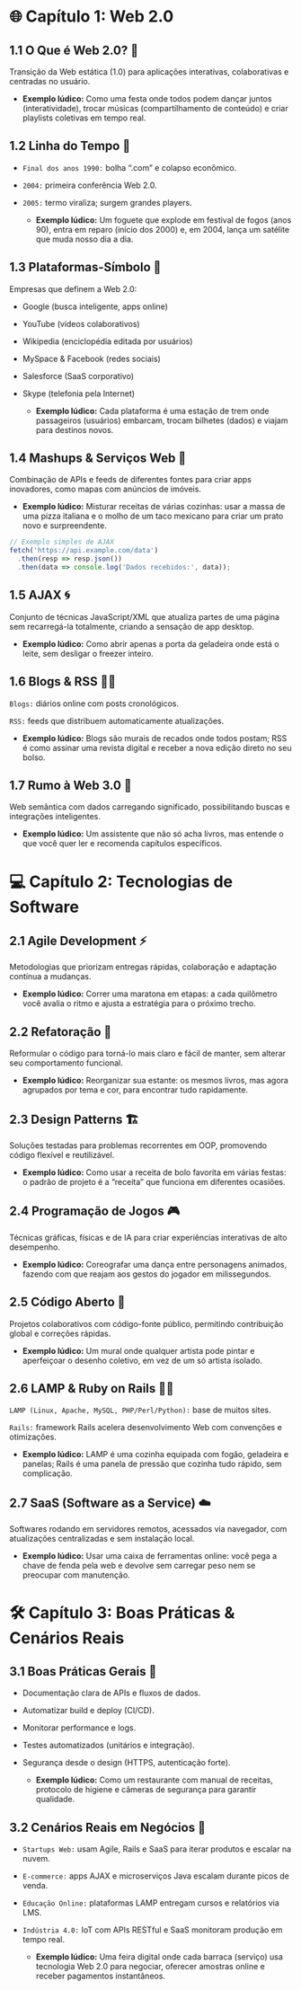 # 🌐 Capítulo 1: Web 2.0

## 1.1 O Que é Web 2.0? 🚀
Transição da Web estática (1.0) para aplicações interativas, colaborativas e centradas no usuário.


  - **Exemplo lúdico:** Como uma festa onde todos podem dançar juntos (interatividade), trocar músicas (compartilhamento de conteúdo) e criar playlists coletivas em tempo real.


## 1.2 Linha do Tempo 📅 
- `Final dos anos 1990:` bolha “.com” e colapso econômico.  

- `2004:` primeira conferência Web 2.0.  

- `2005:` termo viraliza; surgem grandes players.


  - **Exemplo lúdico:** Um foguete que explode em festival de fogos (anos 90), entra em reparo (início dos 2000) e, em 2004, lança um satélite que muda nosso dia a dia.


## 1.3 Plataformas-Símbolo 🌟
Empresas que definem a Web 2.0:  
- Google (busca inteligente, apps online)  

- YouTube (vídeos colaborativos)  

- Wikipedia (enciclopédia editada por usuários)  

- MySpace & Facebook (redes sociais)  

- Salesforce (SaaS corporativo)  

- Skype (telefonia pela Internet)


  - **Exemplo lúdico:** Cada plataforma é uma estação de trem onde passageiros (usuários) embarcam, trocam bilhetes (dados) e viajam para destinos novos.


## 1.4 Mashups & Serviços Web 🧩  
Combinação de APIs e feeds de diferentes fontes para criar apps inovadores, como mapas com anúncios de imóveis.


  - **Exemplo lúdico:** Misturar receitas de várias cozinhas: usar a massa de uma pizza italiana e o molho de um taco mexicano para criar um prato novo e surpreendente.


```javascript
// Exemplo simples de AJAX
fetch('https://api.example.com/data')
  .then(resp => resp.json())
  .then(data => console.log('Dados recebidos:', data));
```


## 1.5 AJAX 🌀
Conjunto de técnicas JavaScript/XML que atualiza partes de uma página sem recarregá-la totalmente, criando a sensação de app desktop.


  - **Exemplo lúdico:** Como abrir apenas a porta da geladeira onde está o leite, sem desligar o freezer inteiro.


## 1.6 Blogs & RSS 📝🔗
`Blogs:` diários online com posts cronológicos.

`RSS:` feeds que distribuem automaticamente atualizações.


  - **Exemplo lúdico:** Blogs são murais de recados onde todos postam; RSS é como assinar uma revista digital e receber a nova edição direto no seu bolso.


## 1.7 Rumo à Web 3.0 🔮
Web semântica com dados carregando significado, possibilitando buscas e integrações inteligentes.


  - **Exemplo lúdico:** Um assistente que não só acha livros, mas entende o que você quer ler e recomenda capítulos específicos.


# 💻 Capítulo 2: Tecnologias de Software

## 2.1 Agile Development ⚡
Metodologias que priorizam entregas rápidas, colaboração e adaptação contínua a mudanças.


  - **Exemplo lúdico:** Correr uma maratona em etapas: a cada quilômetro você avalia o ritmo e ajusta a estratégia para o próximo trecho.


## 2.2 Refatoração 🔄
Reformular o código para torná-lo mais claro e fácil de manter, sem alterar seu comportamento funcional.


  - **Exemplo lúdico:** Reorganizar sua estante: os mesmos livros, mas agora agrupados por tema e cor, para encontrar tudo rapidamente.


## 2.3 Design Patterns 🏗️
Soluções testadas para problemas recorrentes em OOP, promovendo código flexível e reutilizável.


  - **Exemplo lúdico:** Como usar a receita de bolo favorita em várias festas: o padrão de projeto é a “receita” que funciona em diferentes ocasiões.


## 2.4 Programação de Jogos 🎮
Técnicas gráficas, físicas e de IA para criar experiências interativas de alto desempenho.


  - **Exemplo lúdico:** Coreografar uma dança entre personagens animados, fazendo com que reajam aos gestos do jogador em milissegundos.


## 2.5 Código Aberto 🐙
Projetos colaborativos com código-fonte público, permitindo contribuição global e correções rápidas.


  - **Exemplo lúdico:** Um mural onde qualquer artista pode pintar e aperfeiçoar o desenho coletivo, em vez de um só artista isolado.


## 2.6 LAMP & Ruby on Rails 💾🌹
`LAMP (Linux, Apache, MySQL, PHP/Perl/Python):` base de muitos sites.

`Rails:` framework Rails acelera desenvolvimento Web com convenções e otimizações.


  - **Exemplo lúdico:** LAMP é uma cozinha equipada com fogão, geladeira e panelas; Rails é uma panela de pressão que cozinha tudo rápido, sem complicação.


## 2.7 SaaS (Software as a Service) ☁️
Softwares rodando em servidores remotos, acessados via navegador, com atualizações centralizadas e sem instalação local.


  - **Exemplo lúdico:** Usar uma caixa de ferramentas online: você pega a chave de fenda pela web e devolve sem carregar peso nem se preocupar com manutenção.


# 🛠️ Capítulo 3: Boas Práticas & Cenários Reais

## 3.1 Boas Práticas Gerais 🧹
- Documentação clara de APIs e fluxos de dados.

- Automatizar build e deploy (CI/CD).

- Monitorar performance e logs.

- Testes automatizados (unitários e integração).

- Segurança desde o design (HTTPS, autenticação forte).


  - **Exemplo lúdico:** Como um restaurante com manual de receitas, protocolo de higiene e câmeras de segurança para garantir qualidade.


## 3.2 Cenários Reais em Negócios 🌟
- `Startups Web:` usam Agile, Rails e SaaS para iterar produtos e escalar na nuvem.

- `E-commerce:` apps AJAX e microserviços Java escalam durante picos de venda.

- `Educação Online:` plataformas LAMP entregam cursos e relatórios via LMS.

- `Indústria 4.0:` IoT com APIs RESTful e SaaS monitoram produção em tempo real.


  - **Exemplo lúdico:** Uma feira digital onde cada barraca (serviço) usa tecnologia Web 2.0 para negociar, oferecer amostras online e receber pagamentos instantâneos.